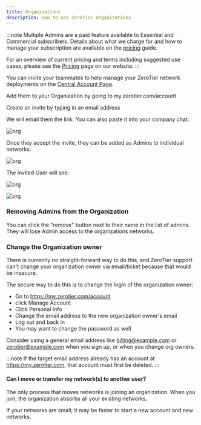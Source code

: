 ```yaml
---
title: Organizations
description: How to use ZeroTier Organizations
---
```


:::note
Multiple Admins are a paid feature available to Essential and Commercial subscribers. Details about what we charge for and how to manage your subscription are available on the [pricing](/pricing) guide.

For an overview of current pricing and terms including suggested use cases, please see the [Pricing](https://www.zerotier.com/pricing) page on our website.
:::

You can invite your teammates to help manage your ZeroTier network deployments on the [Central Account Page](https://my.zerotier.com/account).

Add them to your Organization by going to my.zerotier.com/account

Create an invite by typing in an email address

We will email them the link. You can also paste it into your company chat.

![org](./images/organizations-00.png)

Once they accept the invite, they can be added as Admins to individual networks.

![org](./images/organizations-01.png)

The invited User will see:

![org](./images/organizations-02.png)

![org](./images/organizations-03.png)

### Removing Admins from the Organization

You can click the "remove" button next to their name in the list of admins. They will lose Admin access to the organizations networks.

### Change the Organization owner

There is currently no straight-forward way to do this, and ZeroTier support can't change your organization owner via email/ticket because that would be insecure.

The secure way to do this is to change the login of the organization owner:

- Go to https://my.zerotier.com/account
- click Manage Account
- Click Personal Info
- Change the email address to the new organization owner's email
- Log out and back in
- You may want to change the password as well

Consider using a general email address like billing@example.com or zerotier@example.com when you sign up, or when you change org owners.

:::note
If the target email address already has an account at https://my.zerotier.com, that account must first be deleted.
:::

#### Can I move or transfer my network(s) to another user?

The only process that moves networks is joining an organization. When you join, the organization absorbs all your existing networks.

If your networks are small; It may be faster to start a new account and new networks.
